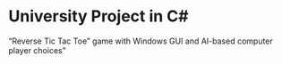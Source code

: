 # University Project in C# #
“Reverse Tic Tac Toe” game with Windows GUI and AI-based computer player choices”

